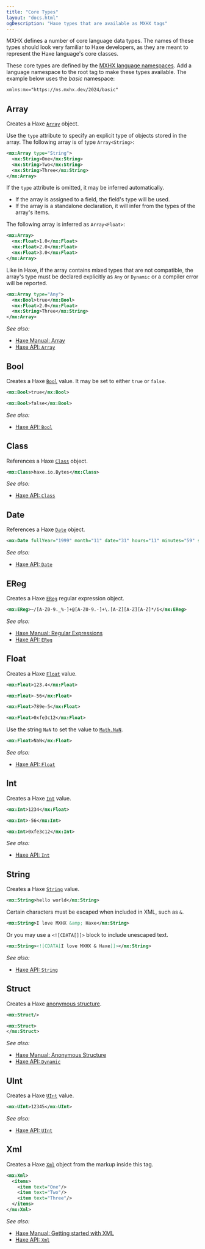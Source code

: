 ```yaml
---
title: "Core Types"
layout: "docs.html"
ogDescription: "Haxe types that are available as MXHX tags"
---
```


MXHX defines a number of core language data types. The names of these types should look very familiar to Haxe developers, as they are meant to represent the Haxe language's core classes.

These core types are defined by the [MXHX language namespaces](./language-namespaces.md). Add a language namespace to the root tag to make these types available. The example below uses the _basic_ namespace:

```xml
xmlns:mx="https://ns.mxhx.dev/2024/basic"
```

## Array

Creates a Haxe [`Array`](https://api.haxe.org/Array.html) object.

Use the `type` attribute to specify an explicit type of objects stored in the array. The following array is of type `Array<String>`:

```xml
<mx:Array type="String">
  <mx:String>One</mx:String>
  <mx:String>Two</mx:String>
  <mx:String>Three</mx:String>
</mx:Array>
```

If the `type` attribute is omitted, it may be inferred automatically.

- If the array is assigned to a field, the field's type will be used.
- If the array is a standalone declaration, it will infer from the types of the array's items.

The following array is inferred as `Array<Float>`:

```xml
<mx:Array>
  <mx:Float>1.0</mx:Float>
  <mx:Float>2.0</mx:Float>
  <mx:Float>3.0</mx:Float>
</mx:Array>
```

Like in Haxe, if the array contains mixed types that are not compatible, the array's type must be declared explicitly as `Any` or `Dynamic` or a compiler error will be reported.

```xml
<mx:Array type="Any">
  <mx:Bool>true</mx:Bool>
  <mx:Float>2.0</mx:Float>
  <mx:String>Three</mx:String>
</mx:Array>
```

_See also:_

- [Haxe Manual: Array](https://haxe.org/manual/std-Array.html)
- [Haxe API: `Array`](https://api.haxe.org/Array.html)

## Bool

Creates a Haxe [`Bool`](https://api.haxe.org/Bool.html) value. It may be set to either `true` or `false`.

```xml
<mx:Bool>true</mx:Bool>
```

```xml
<mx:Bool>false</mx:Bool>
```

_See also:_

- [Haxe API: `Bool`](https://api.haxe.org/Bool.html)

## Class

References a Haxe [`Class`](https://api.haxe.org/Class.html) object.

```xml
<mx:Class>haxe.io.Bytes</mx:Class>
```

_See also:_

- [Haxe API: `Class`](https://api.haxe.org/Class.html)

## Date

References a Haxe [`Date`](https://api.haxe.org/Date.html) object.

```xml
<mx:Date fullYear="1999" month="11" date="31" hours="11" minutes="59" seconds="0"/>
```

_See also:_

- [Haxe API: `Date`](https://api.haxe.org/Date.html)

## EReg

Creates a Haxe [`EReg`](https://api.haxe.org/EReg.html) regular expression object.

```xml
<mx:EReg>~/[A-Z0-9._%-]+@[A-Z0-9.-]+\.[A-Z][A-Z][A-Z]*/i</mx:EReg>
```

_See also:_

- [Haxe Manual: Regular Expressions](https://haxe.org/manual/std-regex.html)
- [Haxe API: `EReg`](https://api.haxe.org/EReg.html)

## Float

Creates a Haxe [`Float`](https://api.haxe.org/Float.html) value.

```xml
<mx:Float>123.4</mx:Float>
```

```xml
<mx:Float>-56</mx:Float>
```

```xml
<mx:Float>789e-5</mx:Float>
```

```xml
<mx:Float>0xfe3c12</mx:Float>
```

Use the string `NaN` to set the value to [`Math.NaN`](https://api.haxe.org/Math.html#NaN).

```xml
<mx:Float>NaN</mx:Float>
```

_See also:_

- [Haxe API: `Float`](https://api.haxe.org/Float.html)

## Int

Creates a Haxe [`Int`](https://api.haxe.org/Int.html) value.

```xml
<mx:Int>1234</mx:Float>
```

```xml
<mx:Int>-56</mx:Int>
```

```xml
<mx:Int>0xfe3c12</mx:Int>
```

_See also:_

- [Haxe API: `Int`](https://api.haxe.org/Int.html)

## String

Creates a Haxe [`String`](https://api.haxe.org/String.html) value.

```xml
<mx:String>hello world</mx:String>
```

Certain characters must be escaped when included in XML, such as `&`.

```xml
<mx:String>I love MXHX &amp; Haxe</mx:String>
```

Or you may use a `<![CDATA[]]>` block to include unescaped text.

```xml
<mx:String><![CDATA[I love MXHX & Haxe]]></mx:String>
```

_See also:_

- [Haxe API: `String`](https://api.haxe.org/String.html)

## Struct

Creates a Haxe [anonymous structure](https://haxe.org/manual/types-anonymous-structure.html).

```xml
<mx:Struct/>
```

```xml
<mx:Struct>
</mx:Struct>
```

_See also:_

- [Haxe Manual: Anonymous Structure](https://haxe.org/manual/types-anonymous-structure.html)
- [Haxe API: `Dynamic`](https://api.haxe.org/Dynamic.html)

## UInt

Creates a Haxe [`UInt`](https://api.haxe.org/UInt.html) value.

```xml
<mx:UInt>12345</mx:UInt>
```

_See also:_

- [Haxe API: `UInt`](https://api.haxe.org/UInt.html)

## Xml

Creates a Haxe [`Xml`](https://api.haxe.org/Xml.html) object from the markup inside this tag.

```xml
<mx:Xml>
  <items>
    <item text="One"/>
    <item text="Two"/>
    <item text="Three"/>
  </items>
</mx:Xml>
```

_See also:_

- [Haxe Manual: Getting started with XML](https://haxe.org/manual/std-Xml-getting-started.html)
- [Haxe API: `Xml`](https://api.haxe.org/Xml.html)